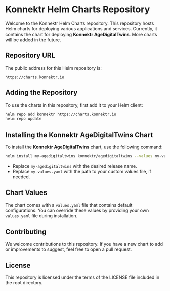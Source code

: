 # Konnektr Helm Charts Repository

Welcome to the Konnektr Helm Charts repository. This repository hosts Helm charts for deploying various applications and services. Currently, it contains the chart for deploying **Konnektr AgeDigitalTwins**. More charts will be added in the future.

## Repository URL

The public address for this Helm repository is:

```
https://charts.konnektr.io
```

## Adding the Repository

To use the charts in this repository, first add it to your Helm client:

```bash
helm repo add konnektr https://charts.konnektr.io
helm repo update
```

## Installing the Konnektr AgeDigitalTwins Chart

To install the **Konnektr AgeDigitalTwins** chart, use the following command:

```bash
helm install my-agedigitaltwins konnektr/agedigitaltwins --values my-values.yaml
```

- Replace `my-agedigitaltwins` with the desired release name.
- Replace `my-values.yaml` with the path to your custom values file, if needed.

## Chart Values

The chart comes with a `values.yaml` file that contains default configurations. You can override these values by providing your own `values.yaml` file during installation.

## Contributing

We welcome contributions to this repository. If you have a new chart to add or improvements to suggest, feel free to open a pull request.

## License

This repository is licensed under the terms of the LICENSE file included in the root directory.
